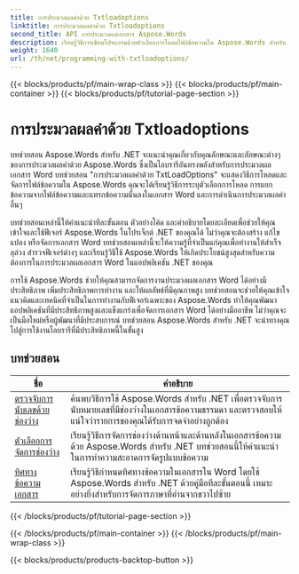```yaml
---
title: การประมวลผลคำด้วย Txtloadoptions
linktitle: การประมวลผลคำด้วย Txtloadoptions
second_title: API การประมวลผลเอกสาร Aspose.Words
description: เรียนรู้วิธีการเขียนโปรแกรมด้วยตัวเลือกการโหลดไฟล์ข้อความใน Aspose.Words สำหรับ .NET เรียนรู้วิธีระบุการเข้ารหัส ละเว้นอักขระที่ไม่รู้จัก จัดการการแบ่งบรรทัด และอื่นๆ อีกมากมายด้วยบทช่วยสอนทีละขั้นตอนและโค้ดตัวอย่างใน C#
weight: 1640
url: /th/net/programming-with-txtloadoptions/
---
```


{{< blocks/products/pf/main-wrap-class >}}
{{< blocks/products/pf/main-container >}}
{{< blocks/products/pf/tutorial-page-section >}}

# การประมวลผลคำด้วย Txtloadoptions

บทช่วยสอน Aspose.Words สำหรับ .NET จะแนะนำคุณเกี่ยวกับคุณลักษณะและลักษณะต่างๆ ของการประมวลผลคำด้วย Aspose.Words ซึ่งเป็นไลบรารีอันทรงพลังสำหรับการประมวลผลเอกสาร Word บทช่วยสอน "การประมวลผลคำด้วย TxtLoadOptions" จะแสดงวิธีการโหลดและจัดการไฟล์ข้อความใน Aspose.Words คุณจะได้เรียนรู้วิธีการระบุตัวเลือกการโหลด การแยกข้อความจากไฟล์ข้อความและแทรกข้อความนั้นลงในเอกสาร Word และการดำเนินการประมวลผลคำอื่นๆ

บทช่วยสอนเหล่านี้ให้คำแนะนำทีละขั้นตอน ตัวอย่างโค้ด และคำอธิบายโดยละเอียดเพื่อช่วยให้คุณเข้าใจและใช้ฟีเจอร์ Aspose.Words ในโปรเจ็กต์ .NET ของคุณได้ ไม่ว่าคุณจะต้องสร้าง แก้ไข แปลง หรือจัดการเอกสาร Word บทช่วยสอนเหล่านี้จะให้ความรู้ที่จำเป็นแก่คุณเพื่อทำงานให้สำเร็จลุล่วง สำรวจฟีเจอร์ต่างๆ และเรียนรู้วิธีใช้ Aspose.Words ให้เกิดประโยชน์สูงสุดสำหรับความต้องการในการประมวลผลเอกสาร Word ในแอปพลิเคชัน .NET ของคุณ

การใช้ Aspose.Words ช่วยให้คุณสามารถจัดการงานประมวลผลเอกสาร Word ได้อย่างมีประสิทธิภาพ เพิ่มประสิทธิภาพการทำงาน และให้ผลลัพธ์ที่มีคุณภาพสูง บทช่วยสอนจะช่วยให้คุณเข้าใจแนวคิดและเทคนิคที่จำเป็นในการทำงานกับฟีเจอร์เฉพาะของ Aspose.Words ทำให้คุณพัฒนาแอปพลิเคชันที่มีประสิทธิภาพสูงและแข็งแกร่งเพื่อจัดการเอกสาร Word ได้อย่างมืออาชีพ ไม่ว่าคุณจะเป็นมือใหม่หรือผู้พัฒนาที่มีประสบการณ์ บทช่วยสอน Aspose.Words สำหรับ .NET จะนำทางคุณไปสู่การใช้งานไลบรารีที่มีประสิทธิภาพนี้ในขั้นสูง

 ## บทช่วยสอน
| ชื่อ | คำอธิบาย |
| --- | --- |
| [ตรวจจับการนับเลขด้วยช่องว่าง](./detect-numbering-with-whitespaces/) | ค้นพบวิธีการใช้ Aspose.Words สำหรับ .NET เพื่อตรวจจับการนับหมายเลขที่มีช่องว่างในเอกสารข้อความธรรมดา และตรวจสอบให้แน่ใจว่ารายการของคุณได้รับการจดจำอย่างถูกต้อง |
| [ตัวเลือกการจัดการช่องว่าง](./handle-spaces-options/) | เรียนรู้วิธีการจัดการช่องว่างด้านหน้าและด้านหลังในเอกสารข้อความด้วย Aspose.Words สำหรับ .NET บทช่วยสอนนี้ให้คำแนะนำในการทำความสะอาดการจัดรูปแบบข้อความ |
| [ทิศทางข้อความเอกสาร](./document-text-direction/) | เรียนรู้วิธีกำหนดทิศทางข้อความในเอกสารใน Word โดยใช้ Aspose.Words สำหรับ .NET ด้วยคู่มือทีละขั้นตอนนี้ เหมาะอย่างยิ่งสำหรับการจัดการภาษาที่อ่านจากขวาไปซ้าย |
{{< /blocks/products/pf/tutorial-page-section >}}

{{< /blocks/products/pf/main-container >}}
{{< /blocks/products/pf/main-wrap-class >}}

{{< blocks/products/products-backtop-button >}}
